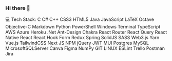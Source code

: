 ### Hi there 👋
💻 Tech Stack:
C C# C++ CSS3 HTML5 Java JavaScript LaTeX Octave Objective-C Markdown Python PowerShell Windows Terminal TypeScript AWS Azure Heroku .Net Ant-Design Chakra React Router React Query React Native React React Hook Form Redux Spring SolidJS SASS Web3.js Yarn Vue.js TailwindCSS Next JS NPM jQuery JWT MUI Postgres MySQL MicrosoftSQLServer Canva Figma NumPy GIT LINUX ESLint Trello Postman Jira

<!--
**sansanhatecode/sansanhatecode** is a ✨ _special_ ✨ repository because its `README.md` (this file) appears on your GitHub profile.

Here are some ideas to get you started:

- 🔭 I’m currently working on ...
- 🌱 I’m currently learning ...
- 👯 I’m looking to collaborate on ...
- 🤔 I’m looking for help with ...
- 💬 Ask me about ...
- 📫 How to reach me: ...
- 😄 Pronouns: ...
- ⚡ Fun fact: ...
-->
